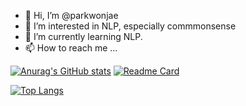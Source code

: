 - 👋 Hi, I’m @parkwonjae
- 👀 I’m interested in NLP, especially commmonsense
- 🌱 I’m currently learning NLP. 
- 📫 How to reach me ...

<!---
parkwonjae/parkwonjae is a ✨ special ✨ repository because its `README.md` (this file) appears on your GitHub profile.
You can click the Preview link to take a look at your changes.
--->
[![Anurag's GitHub stats](https://github-readme-stats.vercel.app/api?username=parkwonjae&count_private=true&theme=dracula)](https://github.com/parkwonjae/github-readme-stats)
[![Readme Card](https://github-readme-stats.vercel.app/api/pin/?username=parkwonjae&repo=github-readme-stats)](https://github.com/parkwonjae/github-readme-stats)

[![Top Langs](https://github-readme-stats.vercel.app/api/top-langs/?username=parkwonjae)](https://github.com/parkwonjae/github-readme-stats)

